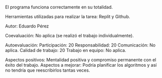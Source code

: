 El programa funciona correctamente en su totalidad.

Herramientas utilizadas para realizar la tarea: Replit y Github.

Autor: Eduardo Pérez

Coevaluación: No aplica (se realizó el trabajo individualmente).

Autoevaluación:
Participación: 20
Responsabilidad: 20
Comunicación: No aplica.
Calidad de trabajo: 20
Trabajo en equipo: No aplica.

Aspectos positivos: Mentalidad positiva y compromiso permanente con el éxito del trabajo.
Aspectos a mejorar: Podría planificar los algoritmos y así no tendría que reescribirlos tantas veces.
